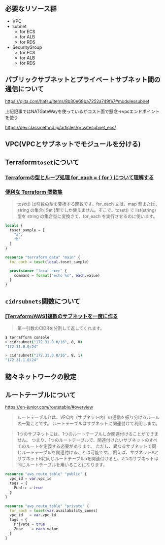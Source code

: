## 必要なリソース群

- VPC
- subnet
  - for ECS
  - for ALB
  - for RDS
- SecurityGroup
  - for ECS
  - for ALB
  - for RDS


## パブリックサブネットとプライベートサブネット間の通信について

https://qiita.com/hatsu/items/8b30e68ba7252a749fe7#modulessubnet

上記記事ではNATGateWayを使っているがコスト面で懸念→vpcエンドポイントを使う

https://dev.classmethod.jp/articles/privatesubnet_ecs/

## VPC(VPCとサブネットでモジュールを分ける)

## Terraform`toset`について

### [Terraformの型とループ処理 for_each = { for } について理解する](https://zenn.dev/kasa/articles/8fe998e04cb916)

### [便利な Terraform 関数集](https://zenn.dev/cloud_ace/articles/terraform_functions#toset-%E9%96%A2%E6%95%B0)

> toset() は引数の型を変換する関数です。for_each 文は、map 型または、 string の集合( Set )型でしか使えません。そこで、toset() で list(string) 型を string の集合型に変換さて、for_each を実行させるのに使います。

```terraform
locals {
  toset_sample = [
    "a",
    "b"
  ]
}

resource "terraform_data" "main" {
  for_each = toset(local.toset_sample)

  provisioner "local-exec" {
    command = format("echo %s", each.value)
  }
}
```

## `cidrsubnets`関数について

### [[Terraform/AWS]複数のサブネットを一度に作る](https://zenn.dev/shonansurvivors/articles/5424c50f5fd13d#cidrsubnet%E9%96%A2%E6%95%B0%E3%81%A8length%E9%96%A2%E6%95%B0)
> 第一引数のCIDRを分割して返してくれます。

```bash
$ terrafform console
> cidrsubnet("172.31.0.0/16", 8, 0)
"172.31.0.0/24"

> cidrsubnet("172.31.0.0/16", 8, 1)
"172.31.1.0/24"
```

## 諸々ネットワークの設定

## ルートテーブルについて
https://en-junior.com/routetable/#overview
> ルートテーブルとは、VPC内（サブネット内）の通信を振り分けるルールの一覧ことです。
> ルートテーブルはサブネットに関連付けて利用します。

> 1つのサブネットには、1つのルートテーブルしか関連付けることができません。
> つまり、1つのルートテーブルで、関連付けたいサブネットのすべてのルートを定義する必要があります。
> ただし、異なるサブネットで同じルートテーブルを関連付けることは可能です。
> 例えば、サブネットAとサブネットBに同じルートテーブルaを関連付けると、2つのサブネットは同じルートテーブルを用いることになります。



```terraform
resource "aws_route_table" "public" {
  vpc_id = var.vpc_id
  tags = {
    Public = true
  }
}

resource "aws_route_table" "private" {
  for_each = toset(var.availability_zones)
  vpc_id   = var.vpc_id
  tags = {
    Private = true
    Zone    = each.value
  }
}
```
